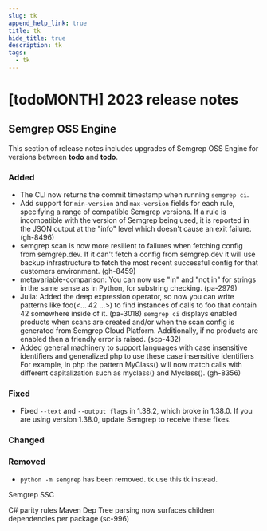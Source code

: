 ```yaml
---
slug: tk 
append_help_link: true
title: tk 
hide_title: true
description: tk 
tags:
  - tk 
---
```


# [todoMONTH] 2023 release notes

## Semgrep OSS Engine

This section of release notes includes upgrades of Semgrep OSS Engine for versions between **todo** and **todo**.

### Added
- The CLI now returns the commit timestamp when running `semgrep ci`.
- Add support for `min-version` and `max-version` fields for each rule, specifying a range of compatible Semgrep versions. If a rule is incompatible with the version of Semgrep being used, it is reported in the JSON output at the "info" level which doesn't cause an exit failure. (gh-8496)
- semgrep scan is now more resilient to failures when fetching config from semgrep.dev. If it can't fetch a config from semgrep.dev it will use backup infrastructure to fetch the most recent successful config for that customers environment. (gh-8459)
- metavariable-comparison: You can now use "in" and "not in" for strings in the same sense as in Python, for substring checking. (pa-2979)
- Julia: Added the deep expression operator, so now you can write patterns like foo(<... 42 ...>) to find instances of calls to foo that contain 42 somewhere inside of it. (pa-3018)
`semgrep ci` displays enabled products when scans are created and/or when the scan config is generated from Semgrep Cloud Platform. Additionally, if no products are enabled then a friendly error is raised. (scp-432)
- Added general machinery to support languages with case insensitive identifiers and generalized php to use these case insensitive identifiers For example, in php the pattern MyClass() will now match calls with different capitalization such as myclass() and Myclass(). (gh-8356)

### Fixed

- Fixed `--text` and `--output flags` in 1.38.2, which broke in 1.38.0. If you are using version 1.38.0, update Semgrep to receive these fixes.

### Changed

### Removed

- `python -m semgrep` has been removed. tk use this tk instead.

Semgrep SSC

C# parity rules
Maven Dep Tree parsing now surfaces children dependencies per package (sc-996)
